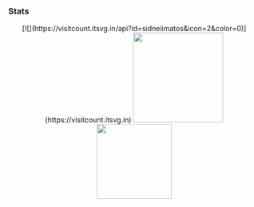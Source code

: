 
### Stats
<div align="center">
  [![](https://visitcount.itsvg.in/api?id=sidneiimatos&icon=2&color=0)](https://visitcount.itsvg.in)
  <img height="180em" src="https://github-readme-stats-th3shadowbroker.vercel.app/api?username=sidneiimatos&count_private=true&show_icons=true&theme=graywhite" />
  <img height="150em" src="https://github-readme-stats.vercel.app/api/top-langs/?username=sidneiimatos&theme=graywhite&layout=compact&langs_count=6" />
</div>
